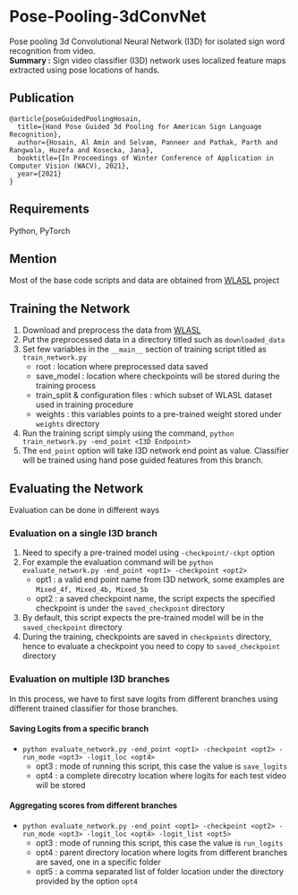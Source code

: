 # Pose-Pooling-3dConvNet
Pose pooling 3d Convolutional Neural Network (I3D) for isolated sign word recognition from video. <br>
**Summary :** Sign video classifier (I3D) network uses localized feature maps extracted using pose locations of hands.

## Publication
```
@article{poseGuidedPoolingHosain,
  title={Hand Pose Guided 3d Pooling for American Sign Language Recognition},
  author={Hosain, Al Amin and Selvam, Panneer and Pathak, Parth and Rangwala, Huzefa and Kosecka, Jana},
  booktitle={In Proceedings of Winter Conference of Application in Computer Vision (WACV), 2021},
  year={2021}
}
```
## Requirements
Python, PyTorch

## Mention
Most of the base code scripts and data are obtained from [WLASL](https://github.com/dxli94/WLASL) project

## Training the Network
1. Download and preprocess the data from [WLASL](https://github.com/dxli94/WLASL)
2. Put the preprocessed data in a directory titled such as ```downloaded_data```
3. Set few variables in the ```__main__``` section of training script titled as ```train_network.py```
    - root : location where preprocessed data saved
    - save_model : location where checkpoints will be stored during the training process
    - train_split & configuration files : which subset of WLASL dataset used in training procedure
    - weights : this variables points to a pre-trained weight stored under ```weights``` directory
4. Run the training script simply using the command, ```python train_network.py -end_point <I3D Endpoint>```
5. The ```end_point``` option will take I3D network end point as value. Classifier will be trained using hand pose guided features from this branch.

## Evaluating the Network
Evaluation can be done in different ways
### Evaluation on a single I3D branch
1. Need to specify a pre-trained model using ```-checkpoint/-ckpt``` option
2. For example the evaluation command will be ```python evaluate_network.py -end_point <opt1> -checkpoint <opt2>```
    - opt1 : a valid end point name from I3D network, some examples are ```Mixed_4f, Mixed_4b, Mixed_5b```
    - opt2 : a saved checkpoint name, the script expects the specified checkpoint is under the ```saved_checkpoint``` directory
3. By default, this script expects the pre-trained model will be in the ```saved_checkpoint``` directory
4. During the training, checkpoints are saved in ```checkpoints``` directory, hence to evaluate a checkpoint you need to copy to ```saved_checkpoint``` directory

### Evaluation on multiple I3D branches
In this process, we have to first save logits from different branches using different trained classifier for those branches. 
#### Saving Logits from a specific branch
  - ```python evaluate_network.py -end_point <opt1> -checkpoint <opt2> -run_mode <opt3> -logit_loc <opt4>```
    - opt3 : mode of running this script, this case the value is ```save_logits```
    - opt4 : a complete direcotry location where logits for each test video will be stored
#### Aggregating scores from different branches
  - ```python evaluate_network.py -end_point <opt1> -checkpoint <opt2> -run_mode <opt3> -logit_loc <opt4> -logit_list <opt5>``` 
    - opt3 : mode of running this script, this case the value is ```run_logits```
    - opt4 : parent directory location where logits from different branches are saved, one in a specific folder
    - opt5 : a comma separated list of folder location under the directory provided by the option ```opt4```
